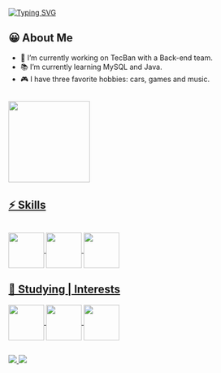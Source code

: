 <div style= "display: inline_block">

  
 [![Typing SVG](https://readme-typing-svg.herokuapp.com?font=Handjet&size=40&duration=2000&pause=1000&color=DCDCDC&center=true&vCenter=true&width=435&lines=Welcome+to+Nathan's+Code+Area)](https://git.io/typing-svg)

</div>


## 😀 About Me
- 💼 I’m currently working on TecBan with a Back-end team.
- 📚 I’m currently learning MySQL and Java.
- 🎮 I have three favorite hobbies: cars, games and music.
##

<div>
    <a href="https://github.com/nathanrzz">
    <img height="160em" src="https://github-readme-stats.vercel.app/api/top-langs/?username=nathanrzz&layout=compact&langs_count=16&theme=dark"/>
</div>

## ⚡ Skills
<div style="display: inline_block"><br>
  <img align="center" height="70" src="https://cdn.jsdelivr.net/gh/devicons/devicon/icons/javascript/javascript-original.svg">
  <img align="center" height="70" src="https://cdn.jsdelivr.net/gh/devicons/devicon/icons/html5/html5-original.svg">
  <img align="center" height="70" src="https://cdn.jsdelivr.net/gh/devicons/devicon/icons/css3/css3-original.svg">
</div>

## 👀 Studying | Interests
<div style="display: inline_block">
  <img align="center" height="70" src="https://cdn.jsdelivr.net/gh/devicons/devicon/icons/mysql/mysql-original-wordmark.svg"/>
  <img align="center" height="70" src="https://cdn.jsdelivr.net/gh/devicons/devicon/icons/typescript/typescript-original.svg" />
  <img align="center" height="70" src="https://cdn.jsdelivr.net/gh/devicons/devicon/icons/angularjs/angularjs-original.svg" />         
</div>

##

<div>
  <a href="https://www.linkedin.com/in/nathan-rezende-b9143426b/"> 
      <img src="https://img.shields.io/badge/LinkedIn-0077B5?style=for-the-badge&logo=linkedin&logoColor=white"/> 
  </a>
  
  <a href = "mailto:nthrezende@gmail.com">
    <img src="https://img.shields.io/badge/-Gmail-%23333?style=for-the-badge&logo=gmail&logoColor=white" target="_blank">
  </a>
</div>
